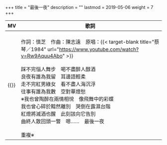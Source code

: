 +++
title = "最後一夜"
description = ""
lastmod = 2019-05-06
weight = 7
+++

MV  | 歌詞  
--------------|-------
{{<youtube JNq3N4fk8f8 >}}|<br/>作詞：慎芝　作曲：陳志遠　原唱：{{< target-blank title="蔡琴／1984" url="https://www.youtube.com/watch?v=Rw9Aquu4Abo" >}}<br/><br/>踩不完惱人舞步　喝不盡醉人醇酒<br/>良夜有誰為我留　耳邊語輕柔<br/>走不完紅男綠女　看不盡人海沉浮<br/>往事有誰為我數　空對華燈愁<br/>※我也曾陶醉在兩情相悅　像飛舞中的彩蝶<br/>我也曾心碎於黯然離別　哭倒在露濕台階<br/>紅燈將滅酒也醒　此刻該向它告別<br/>曲終人散回頭一瞥　嗯……　最後一夜<br/><br/>重複※
